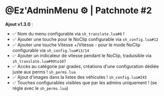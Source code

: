 # @Ez'AdminMenu ⚙️ | Patchnote #2 

**Ajout v1.3.0** :

- :white_check_mark: Nom du menu configurable via `sh_translate.lua#8` ! 
- :white_check_mark: Ajouter une touche pour le NoClip configurable via `sh_config.lua#12`
- :white_check_mark: Ajouter une touche Vitesse +/Vitesse - pour le mode NoClip configurable via `sh_config.lua#13/14`
- :white_check_mark: Ajouter un indicateur de vitesse pendant le NoClip, traduisible via `sh_translate.lua#99to107`
- :white_check_mark: Accès au catégorie par grades, créations d'une configuration dédiée juste aux perms ! `sh_perms.lua`
- :white_check_mark: Ajout d'images dans la listes des véhicules ! `sh_config.lua#245`
- :white_check_mark: Touches configurables visibles que par les admins uniquement ! (se règle avec le `sh_perms.lua`)
